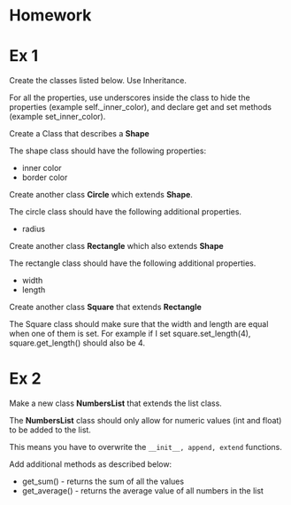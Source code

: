 # Homework

# Ex 1

Create the classes listed below. Use Inheritance.

For all the properties, use underscores inside the class to hide the properties (example self._inner_color), and declare
get and set methods (example set_inner_color).

Create a Class that describes a **Shape**

The shape class should have the following properties:

* inner color
* border color

Create another class **Circle** which extends **Shape**.

The circle class should have the following additional properties.

* radius

Create another class **Rectangle** which also extends **Shape**

The rectangle class should have the following additional properties.

* width
* length

Create another class **Square** that extends **Rectangle**

The Square class should make sure that the width and length are equal when one of them is set. For example if I set
square.set_length(4), square.get_length() should also be 4.

# Ex 2

Make a new class **NumbersList** that extends the list class.

The **NumbersList** class should only allow for numeric values (int and float) to be added to the list.

This means you have to overwrite the `__init__, append, extend` functions.

Add additional methods as described below:

* get_sum() - returns the sum of all the values
* get_average() - returns the average value of all numbers in the list